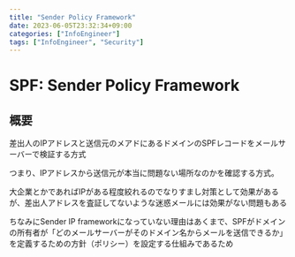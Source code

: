 ```yaml
---
title: "Sender Policy Framework"
date: 2023-06-05T23:32:34+09:00
categories: ["InfoEngineer"]
tags: ["InfoEngineer", "Security"]
---
```

# SPF: Sender Policy Framework

## 概要

差出人のIPアドレスと送信元のメアドにあるドメインのSPFレコードをメールサーバーで検証する方式

つまり、IPアドレスから送信元が本当に問題ない場所なのかを確認する方式。

大企業とかであればIPがある程度絞れるのでなりすまし対策として効果があるが、差出人アドレスを査証してないような迷惑メールには効果がない問題もある

ちなみにSender IP frameworkになっていない理由はあくまで、SPFがドメインの所有者が「どのメールサーバーがそのドメイン名からメールを送信できるか」を定義するための方針（ポリシー）を設定する仕組みであるため
